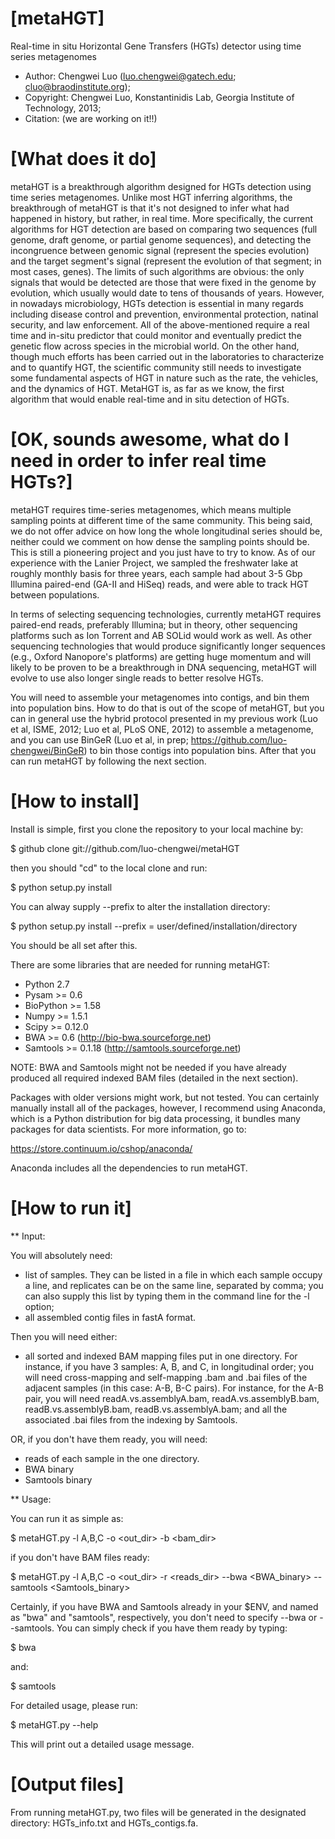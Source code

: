 [metaHGT]
================================================

Real-time in situ Horizontal Gene Transfers (HGTs) detector using time series metagenomes

- Author: Chengwei Luo (luo.chengwei@gatech.edu; cluo@braodinstitute.org);
- Copyright: Chengwei Luo, Konstantinidis Lab, Georgia Institute of Technology, 2013;
- Citation: (we are working on it!!)

[What does it do]
================================================

metaHGT is a breakthrough algorithm designed for HGTs detection using time series metagenomes. Unlike most HGT inferring algorithms, the breakthrough of metaHGT is that it's not designed to infer what had happened in history, but rather, in real time. More specifically, the current algorithms for HGT detection are based on comparing two sequences (full genome, draft genome, or partial genome sequences), and detecting the incongruence between genomic signal (represent the species evolution) and the target segment's signal (represent the evolution of that segment; in most cases, genes). The limits of such algorithms are obvious: the only signals that would be detected are those that were fixed in the genome by evolution, which usually would date to tens of thousands of years. However, in nowadays microbiology, HGTs detection is essential in many regards including disease control and prevention, environmental protection, natinal security, and law enforcement. All of the above-mentioned require a real time and in-situ predictor that could monitor and eventually predict the genetic flow across species in the microbial world. On the other hand, though much efforts has been carried out in the laboratories to characterize and to quantify HGT, the scientific community still needs to investigate some fundamental aspects of HGT in nature such as the rate, the vehicles, and the dynamics of HGT. MetaHGT is, as far as we know, the first algorithm that would enable real-time and in situ detection of HGTs.

[OK, sounds awesome, what do I need in order to infer real time HGTs?]
================================================

metaHGT requires time-series metagenomes, which means multiple sampling points at different time of the same community. This being said, we do not offer advice on how long the whole longitudinal series should be, neither could we comment on how dense the sampling points should be. This is still a pioneering project and you just have to try to know. As of our experience with the Lanier Project, we sampled the freshwater lake at roughly monthly basis for three years, each sample had about 3-5 Gbp Illumina paired-end (GA-II and HiSeq) reads, and were able to track HGT between populations. 

In terms of selecting sequencing technologies, currently metaHGT requires paired-end reads, preferably Illumina; but in theory, other sequencing platforms such as Ion Torrent and AB SOLid would work as well. As other sequencing technologies that would produce significantly longer sequences (e.g., Oxford Nanopore's platforms) are getting huge momentum and will likely to be proven to be a breakthrough in DNA sequencing, metaHGT will evolve to use also longer single reads to better resolve HGTs.

You will need to assemble your metagenomes into contigs, and bin them into population bins. How to do that is out of the scope of metaHGT, but you can in general use the hybrid protocol presented in my previous work (Luo et al, ISME, 2012; Luo et al, PLoS ONE, 2012) to assemble a metagenome, and you can use BinGeR (Luo et al, in prep; https://github.com/luo-chengwei/BinGeR) to bin those contigs into population bins. After that you can run metaHGT by following the next section.

[How to install]
================================================

Install is simple, first you clone the repository to your local machine by:

$ github clone git://github.com/luo-chengwei/metaHGT

then you should "cd" to the local clone and run:

$ python setup.py install

You can alway supply --prefix to alter the installation directory:

$ python setup.py install --prefix = user/defined/installation/directory

You should be all set after this.

There are some libraries that are needed for running metaHGT:

- Python 2.7
- Pysam >= 0.6 
- BioPython >= 1.58
- Numpy >= 1.5.1 
- Scipy >= 0.12.0
- BWA >= 0.6 (http://bio-bwa.sourceforge.net)
- Samtools >= 0.1.18 (http://samtools.sourceforge.net)

NOTE: BWA and Samtools might not be needed if you have already produced all required indexed BAM files (detailed in the next section).

Packages with older versions might work, but not tested. You can certainly manually install all of the packages, however, I recommend using Anaconda, which is a Python distribution for big data processing, it bundles many packages for data scientists. For more information, go to:

https://store.continuum.io/cshop/anaconda/

Anaconda includes all the dependencies to run metaHGT.

[How to run it]
================================================

** Input:

   You will absolutely need:
   - list of samples. They can be listed in a file in which each sample occupy a line, and replicates can be on the same line, separated by comma; you can also supply this list by typing them in the command line for the -l option;
   - all assembled contig files in fastA format.
  
  Then you will need either:
   - all sorted and indexed BAM mapping files put in one directory. For instance, if you have 3 samples: A, B, and C, in longitudinal order; you will need cross-mapping and self-mapping .bam and .bai files of the adjacent samples (in this case: A-B, B-C pairs). For instance, for the A-B pair, you will need readA.vs.assemblyA.bam, readA.vs.assemblyB.bam, readB.vs.assemblyB.bam, readB.vs.assemblyA.bam; and all the associated .bai files from the indexing by Samtools.
  
  OR, if you don't have them ready, you will need:
   - reads of each sample in the one directory. 
   - BWA binary
   - Samtools binary

** Usage:

  You can run it as simple as:
  
  $ metaHGT.py -l A,B,C -o <out_dir> -b <bam_dir>

  if you don't have BAM files ready:
  
  $ metaHGT.py -l A,B,C -o <out_dir> -r <reads_dir> --bwa <BWA_binary> --samtools <Samtools_binary>

  Certainly, if you have BWA and Samtools already in your $ENV, and named as "bwa" and "samtools", respectively, you don't need to specify --bwa or --samtools. You can simply check if you have them ready by typing:

$ bwa

and:

$ samtools

For detailed usage, please run:

$ metaHGT.py --help

This will print out a detailed usage message.

[Output files]
================================================

From running metaHGT.py, two files will be generated in the designated directory: HGTs_info.txt and HGTs_contigs.fa.


